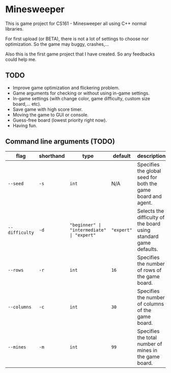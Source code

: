 # Minesweeper

This is game project for CS161 - Minesweeper all using C++ normal libraries.

For first upload (or BETA), there is not a lot of settings to choose nor optimization. So the game may buggy, crashes,...

Also this is the first game project that I have created. So any feedbacks could help me.

## TODO
- Improve game optimization and flickering problem.
- Game arguments for checking or without using in-game settings.
- In-game settings (with change color, game difficulty, custom size board,... etc).
- Save game with high score timer.
- Moving the game to GUI or console.
- Guess-free board (lowest priority right now).
- Having fun.


## Command line arguments (TODO)

| flag                  | shorthand         | type                                                          | default                        | description                                                                                                                                                                              |
|-----------------------|-------------------|---------------------------------------------------------------|--------------------------------|------------------------------------------------------------------------------------------------------------------------------------------------------------------------------------------|
| `--seed`              | `-s`              | `int`                                                         | N/A                            | Specifies the global seed for both the game board and agent.                                                                                                                             |
| `--difficulty`        | `-d`              | <code>"beginner" &#124; "intermediate" &#124; "expert"</code> | `"expert"`                     | Selects the difficulty of the board using standard game defaults.                                                                                                                        |
| `--rows`              | `-r`              | `int`                                                         | `16`                           | Specifies the number of rows of the game board.                                                                                                                                          |
| `--columns`           | `-c`              | `int`                                                         | `30`                           | Specifies the number of columns of the game board.                                                                                                                                       |
| `--mines`             | `-m`              | `int`                                                         | `99`                           | Specifies the total number of mines in the game board.                                                                                                                                                          |
